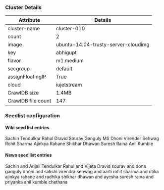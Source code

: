 ### Cluster Details

| Attribute | Details |
| --- | --- |
|cluster-name|cluster-010|
|count|2|
|image|ubuntu-14.04-trusty-server-cloudimg|
|key|abhigupt|
|flavor|m1.medium|
|secgroup|default|
|assignFloatingIP|True|
|cloud|iujetstream|
|CrawlDB size|1.4MB|
|CrawlDB file count|147|

### Seedlist configuration

#### Wiki seed list entries

Sachin Tendulkar
Rahul Dravid
Sourav Ganguly
MS Dhoni
Virender Sehwag
Rohit Sharma
Ajinkya Rahane
Shikhar Dhawan
Suresh Raina
Anil Kumble

#### News seed list entries

Sachin and Anjali Tendulkar
Rahul and Vijeta Dravid
sourav and dona ganguly
dhoni and sakshi
virendra sehwag and aarti
rohit sharma and ritika
ajinkya rahane and radhika
shikhar dhawan and ayesha
suresh raina and priyanka
anil kumble chethana




